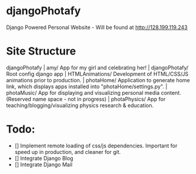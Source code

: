 # djangoPhotafy
Django Powered Personal Website - Will be found at http://128.199.119.243

# Site Structure
djangoPhotafy
 | amy/              App for my girl and celebrating her!
 | djangoPhotafy/    Root config django app
 | HTMLAnimations/   Development of HTML/CSS/JS animations prior to production.
 | photaHome/        Application to generate home link, which displays apps installed into "photaHome/settings.py".
 | photaMusic/       App for displaying and visualizing personal media content. (Reserved name space - not in progress)
 | photaPhysics/     App for teaching/blogging/visualizing physics research & education.



 # Todo:
 - [] Implement remote loading of css/js dependencies. Important for speed up in production, and cleaner for git.
 - [] Integrate Django Blog
 - [] Integrate Django Mail
